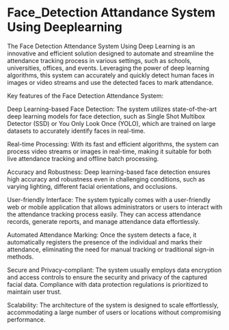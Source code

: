 # Face_Detection Attandance System Using Deeplearning

The Face Detection Attendance System Using Deep Learning is an innovative and efficient solution designed to automate and streamline the attendance tracking process in various settings, such as schools, universities, offices, and events. Leveraging the power of deep learning algorithms, this system can accurately and quickly detect human faces in images or video streams and use the detected faces to mark attendance.

Key features of the Face Detection Attendance System:

Deep Learning-based Face Detection: The system utilizes state-of-the-art deep learning models for face detection, such as Single Shot Multibox Detector (SSD) or You Only Look Once (YOLO), which are trained on large datasets to accurately identify faces in real-time.

Real-time Processing: With its fast and efficient algorithms, the system can process video streams or images in real-time, making it suitable for both live attendance tracking and offline batch processing.

Accuracy and Robustness: Deep learning-based face detection ensures high accuracy and robustness even in challenging conditions, such as varying lighting, different facial orientations, and occlusions.

User-friendly Interface: The system typically comes with a user-friendly web or mobile application that allows administrators or users to interact with the attendance tracking process easily. They can access attendance records, generate reports, and manage attendance data effortlessly.

Automated Attendance Marking: Once the system detects a face, it automatically registers the presence of the individual and marks their attendance, eliminating the need for manual tracking or traditional sign-in methods.

Secure and Privacy-compliant: The system usually employs data encryption and access controls to ensure the security and privacy of the captured facial data. Compliance with data protection regulations is prioritized to maintain user trust.

Scalability: The architecture of the system is designed to scale effortlessly, accommodating a large number of users or locations without compromising performance.
